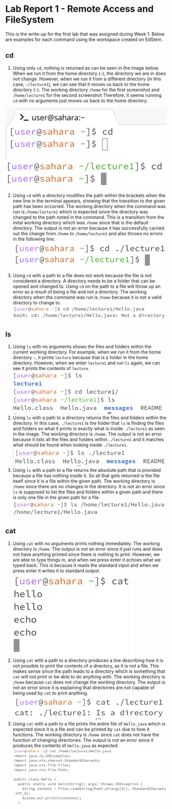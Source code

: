 # Lab Report 1 - Remote Access and FileSystem
This is the write-up for the first lab that was assigned during Week 1. Below are examples for each command using the workspace created on EdStem.

## cd
1. Using only `cd`, nothing is returned as can be seen in the image below. When we run it from the home directory (`~`), the directory we are in does not change. However, when we run it from a different directory (in this case, `~/lecture1`), we can see that it moves us back to the home directory (`~`). The working directory `/home` for the first screenshot and `/home/lecture1` for the second screenshot Therefore, it seems running `cd` with no arguments just moves us back to the home directory.

![Image](https://raw.githubusercontent.com/aerin-c/cse15l-lab-reports/main/Screenshot%202023-10-02%20at%2011.17.57.png)
![Image](https://raw.githubusercontent.com/aerin-c/cse15l-lab-reports/main/Screenshot%202023-10-22%20at%2016.16.54.png)

2. Using `cd` with a directory modifies the path within the brackets when the new line in the terminal appears, showing that the transition to the given path has been occurred. The working directory when the command was run is `/home/lecture1` which is expected since the directory was changed to the path noted in the command. This is a transition from the inital working directory which was `/home` since that is the default directory. The output is not an error because it has successfully carried out the change from `/home` to `/home/lecture1` and also throws no errors in the following line. ![Image](https://raw.githubusercontent.com/aerin-c/cse15l-lab-reports/main/Screenshot%202023-10-02%20at%2011.39.20.png)
   
3. Using `cd` with a path to a file does not work because the file is not considered a directory. A directory needs to be a folder that can be opened and changed to. Using `cd` on the path to a file will throw up an error as a result of being a file and not a directory. The working directory when the command was run is `/home` because it is not a valid directory to change to. ![Image](https://raw.githubusercontent.com/aerin-c/cse15l-lab-reports/main/Screenshot%202023-10-09%20at%2013.56.25.png)

## ls
1. Using `ls` with no arguments shows the files and folders within the current working directory. For example, when we run it from the home directory `~`, it prints `lecture` because that is a folder in the home directory. However, when we enter `lecture1` and run `ls` again, we can see it prints the contents of `lecture`. ![Image](https://github.com/aerin-c/cse15l-lab-reports/blob/main/Screenshot%202023-10-22%20at%2016.28.56.png)
2. Using `ls` with a path to a directory returns the files and folders within the directory. In this case, `./lecture1` is the folder that `ls` is finding the files and folders so what it prints is exactly what is inside `./lecture1` as seen in the image. The working directory is `/home`. The output is not an error because it lists all the files and folders within `./lecture1` and it matches what should be found when looking inside `./lecture1`. ![Image](https://raw.githubusercontent.com/aerin-c/cse15l-lab-reports/main/Screenshot%202023-10-09%20at%2014.17.57.png)
3. Using `ls` with a path to a file returns the absolute path that is provided because a file has nothing inside it. So all that gets returned is the file itself since it is a file within the given path. The working directory is `/home` since there are no changes in the directory. It is not an error since `ls` is supposed to list the files and folders within a given path and there is only one file in the given path for a file. ![Image](https://raw.githubusercontent.com/aerin-c/cse15l-lab-reports/main/Screenshot%202023-10-09%20at%2014.25.09.png)

## cat
1. Using `cat` with no arguments prints nothing immediately. The working directory is `/home`. The output is not an error since it just runs and does not have anything printed since there is nothing to print. However, we are able to type things in, and when we press enter it echoes what we typed back. This is because it reads the standard input and when we press enter it writes it to standard output.
![Image](https://github.com/aerin-c/cse15l-lab-reports/blob/main/Screenshot%202023-10-22%20at%2016.34.39.png)
2. Using `cat` with a path to a directory produces a line describing how it is not possible to print the contents of a directory, as it is not a file. This makes sense since the path leads to a directory which is something that `cat` will not print or be able to do anything with. The working directory is `/home` because `cat` does not change the working directory. The output is not an error since it is explaining that directories are not capable of being used by `cat` to print anything.
![Image](https://raw.githubusercontent.com/aerin-c/cse15l-lab-reports/main/Screenshot%202023-10-09%20at%2014.34.18.png)
3. Using `cat` with a path to a file prints the entire file of `Hello.java` which is expected since it is a file and can be printed by `cat` due to how it functions. The working directory is `/home` since `cat` does not have the function of changing directories. The output is not an error since it produces the contents of `Hello.java` as expected. ![Image](https://raw.githubusercontent.com/aerin-c/cse15l-lab-reports/main/Screenshot%202023-10-09%20at%2014.38.51.png)
